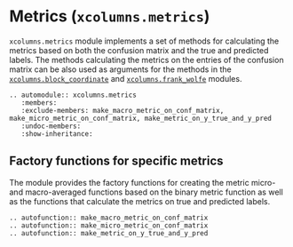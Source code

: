# Metrics (`xcolumns.metrics`)

`xcolumns.metrics` module implements a set of methods for calculating the metrics based on both the confusion matrix and the true and predicted labels.
The methods calculating the metrics on the entries of the confusion matrix can be also used as arguments for the methods in the
[`xcolumns.block_coordinate`](block_coordinate) and [`xcolumns.frank_wolfe`](frank_wolfe) modules.

```{eval-rst}
.. automodule:: xcolumns.metrics
   :members:
   :exclude-members: make_macro_metric_on_conf_matrix, make_micro_metric_on_conf_matrix, make_metric_on_y_true_and_y_pred
   :undoc-members:
   :show-inheritance:
```

## Factory functions for specific metrics

The module provides the factory functions for creating the metric micro- and macro-averaged functions based on the binary metric function as well as the functions that calculate the metrics on true and predicted labels.

```{eval-rst}
.. autofunction:: make_macro_metric_on_conf_matrix
.. autofunction:: make_micro_metric_on_conf_matrix
.. autofunction:: make_metric_on_y_true_and_y_pred
```
